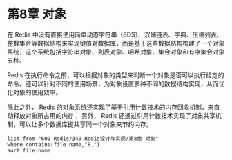 # 第8章 对象

在 Redis 中没有直接使用简单动态字符串（SDS）、双端链表、字典、压缩列表、整数集合等数据结构来实现键值对数据库，而是基于这些数据结构构建了一个对象系统，这个系统包括字符串对象、列表对象、哈希对象、集合对象和有序集合对象五种。

Redis 在执行命令之前，可以根据对象的类型来判断一个对象是否可以执行给定的命令。还可以针对不同的使用场景，为对象设置多种不同的数据结构实现，从而优化对象的使用效率。

除此之外， Redis 的对象系统还实现了基于引用计数技术的内存回收机制，来自动释放对象所占用的内存； 另外， Redis 还通过引用计数技术实现了对象共享机制，可以让多个数据库键共享同一个对象来节约内存。
```dataview
list from "600-Redis/340-Redis设计与实现/第8章 对象"
where contains(file.name,"8.")
sort file.name
```